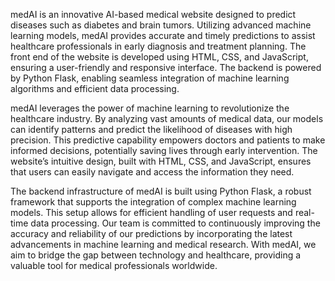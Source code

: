 medAI is an innovative AI-based medical website designed to predict diseases such as diabetes and brain tumors.
Utilizing advanced machine learning models, medAI provides accurate and timely predictions to assist healthcare professionals in early diagnosis and treatment planning. 
The front end of the website is developed using HTML, CSS, and JavaScript, ensuring a user-friendly and responsive interface. 
The backend is powered by Python Flask, enabling seamless integration of machine learning algorithms and efficient data processing.

medAI leverages the power of machine learning to revolutionize the healthcare industry. 
By analyzing vast amounts of medical data, our models can identify patterns and predict the likelihood of diseases with high precision.
This predictive capability empowers doctors and patients to make informed decisions, potentially saving lives through early intervention.
The website’s intuitive design, built with HTML, CSS, and JavaScript, ensures that users can easily navigate and access the information they need.

The backend infrastructure of medAI is built using Python Flask, a robust framework that supports the integration of complex machine learning models.
This setup allows for efficient handling of user requests and real-time data processing.
Our team is committed to continuously improving the accuracy and reliability of our predictions by incorporating the latest advancements in machine learning and medical research.
With medAI, we aim to bridge the gap between technology and healthcare, providing a valuable tool for medical professionals worldwide.
